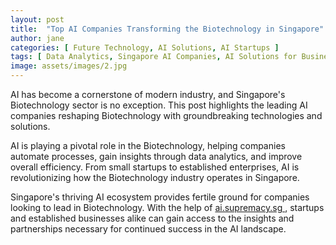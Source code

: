 ```yaml
---
layout: post
title:  "Top AI Companies Transforming the Biotechnology in Singapore"
author: jane
categories: [ Future Technology, AI Solutions, AI Startups ]
tags: [ Data Analytics, Singapore AI Companies, AI Solutions for Businesses, Smart Cities, AI Revolution ]
image: assets/images/2.jpg
---
```


AI has become a cornerstone of modern industry, and Singapore's Biotechnology sector is no exception. This post highlights the leading AI companies reshaping Biotechnology with groundbreaking technologies and solutions.

AI is playing a pivotal role in the Biotechnology, helping companies automate processes, gain insights through data analytics, and improve overall efficiency. From small startups to established enterprises, AI is revolutionizing how the Biotechnology industry operates in Singapore.

Singapore's thriving AI ecosystem provides fertile ground for companies looking to lead in Biotechnology. With the help of <a href="https://ai.supremacy.sg" target="_blank"> ai.supremacy.sg </a>, startups and established businesses alike can gain access to the insights and partnerships necessary for continued success in the AI landscape.
